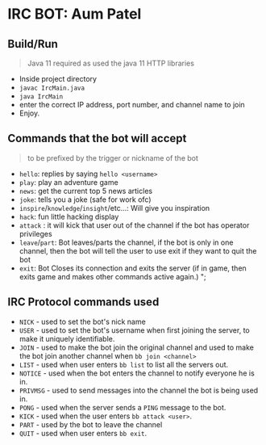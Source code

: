 # IRC BOT: Aum Patel

## Build/Run
> Java 11 required as used the java 11 HTTP libraries
- Inside project directory
- `javac IrcMain.java`
- `java IrcMain`
- enter the correct IP address, port number, and channel name to join
- Enjoy.

## Commands that the bot will accept 
> to be prefixed by the trigger or nickname of the bot
- `hello`: replies by saying `hello <username>`
- `play`: play an adventure game
- `news`: get the current top 5 news articles
- `joke`: tells you a joke (safe for work ofc)
- `inspire`/`knowledge`/`insight`/etc...: Will give you inspiration
- `hack`: fun little hacking display
- `attack` <username>: it will kick that user out of the channel if the bot has operator privileges
- `leave`/`part`: Bot leaves/parts the channel, if the bot is only in one channel, then the bot will tell the user to use exit if they want to quit the bot
- `exit`: Bot Closes its connection and exits the server (if in game, then exits game and makes other commands active again.) ";

## IRC Protocol commands used
-  `NICK` - used to set the bot's nick name
-  `USER` - used to set the bot's username when first joining the server, to make it uniquely identifiable.
-  `JOIN` - used to make the bot join the original channel and used to make the bot join another channel when `bb join <channel>`
-  `LIST` - used when user enters `bb list` to list all the servers out.
-  `NOTICE` - used when the bot enters the channel to notify everyone he is in.
-  `PRIVMSG` - used to send messages into the channel the bot is being used in.
-  `PONG` - used when the server sends a `PING` message to the bot.
-  `KICK` - used when the user enters `bb attack <user>`.
-  `PART` - used by the bot to leave the channel
-  `QUIT` - used when user enters `bb exit`.